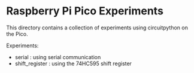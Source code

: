 # Raspberry Pi Pico Experiments

This directory contains a collection of experiments using circuitpython on the Pico.

Experiments:

- serial : using serial communication
- shift_register : using the 74HC595 shift register

